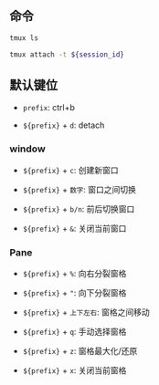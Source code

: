## 命令
```bash
tmux ls     

tmux attach -t ${session_id}
```

## 默认键位
* `prefix`: ctrl+b

* `${prefix}` + `d`: detach 
### window
* `${prefix}` + `c`: 创建新窗口 

* `${prefix}` + `数字`: 窗口之间切换

* `${prefix}` + `b/n`: 前后切换窗口

* `${prefix}` + `&`: 关闭当前窗口
### Pane
* `${prefix}` + `%`: 向右分裂窗格

* `${prefix}` + `"`: 向下分裂窗格

* `${prefix}` + `上下左右`: 窗格之间移动

* `${prefix}` + `q`: 手动选择窗格

* `${prefix}` + `z`: 窗格最大化/还原

* `${prefix}` + `x`: 关闭当前窗格



